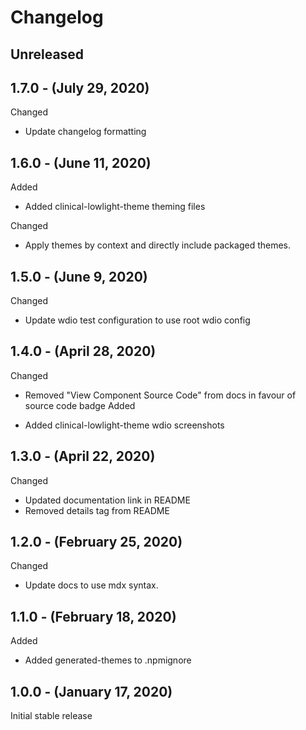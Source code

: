 # Changelog

## Unreleased

## 1.7.0 - (July 29, 2020)

Changed

* Update changelog formatting

## 1.6.0 - (June 11, 2020)

Added

* Added clinical-lowlight-theme theming files

Changed

* Apply themes by context and directly include packaged themes.

## 1.5.0 - (June 9, 2020)

Changed

* Update wdio test configuration to use root wdio config

## 1.4.0 - (April 28, 2020)

Changed

* Removed "View Component Source Code" from docs in favour of source code badge
Added

* Added clinical-lowlight-theme wdio screenshots

## 1.3.0 - (April 22, 2020)

Changed

* Updated documentation link in README
* Removed details tag from README

## 1.2.0 - (February 25, 2020)

Changed

* Update docs to use mdx syntax.

## 1.1.0 - (February 18, 2020)

Added

* Added generated-themes to .npmignore

## 1.0.0 - (January 17, 2020)

Initial stable release
